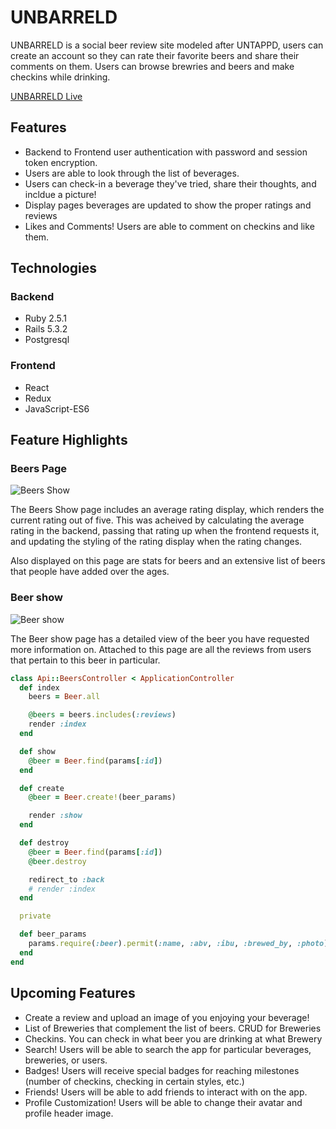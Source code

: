 
# UNBARRELD

UNBARRELD is a social beer review site modeled after UNTAPPD, users can create an account so they can rate their favorite beers and share their comments on them. Users can browse brewries and beers and make checkins while drinking.

[UNBARRELD Live](https://unbarreld.herokuapp.com/)


## Features

<ul>
    <li> Backend to Frontend user authentication with password and session token encryption. </li>
    <li> Users are able to look through the list of beverages. </li>
    <li> Users can check-in a beverage they've tried, share their thoughts, and incldue a picture! </li>
    <li> Display pages beverages are updated to show the proper ratings and reviews </li>
    <li> Likes and Comments! Users are able to comment on checkins and like them. </li>
</ul>

## Technologies

### Backend
<ul>
    <li> Ruby 2.5.1 </li>
    <li> Rails 5.3.2 </li>
    <li> Postgresql </li>
</ul>

### Frontend
<ul>
    <li> React </li>
    <li> Redux </li>
    <li> JavaScript-ES6 </li>
</ul>

## Feature Highlights

### Beers Page

![Beers Show](https://github.com/ianellison87/fullstack/blob/master/app/assets/images/beers_index_screenshot.jpg "Beer Show")

The Beers Show page includes an average rating display, which renders the current rating out of five.
This was acheived by calculating the average rating in the backend, passing that rating up when the frontend requests it, and updating the styling of the rating display when the rating changes.

Also displayed on this page are stats for beers and an extensive list of beers that people have added over the ages.

### Beer show

![Beer show](https://github.com/ianellison87/fullstack/blob/master/app/assets/images/beer_show_screenshot.jpg "Beer Show")

The Beer show page has a detailed view of the beer you have requested more information on. Attached to this page are all the reviews from users that pertain to this beer in particular. 


```Ruby
class Api::BeersController < ApplicationController
  def index
    beers = Beer.all

    @beers = beers.includes(:reviews)
    render :index
  end

  def show
    @beer = Beer.find(params[:id])
  end

  def create
    @beer = Beer.create!(beer_params)

    render :show
  end

  def destroy
    @beer = Beer.find(params[:id])
    @beer.destroy

    redirect_to :back
    # render :index
  end

  private

  def beer_params
    params.require(:beer).permit(:name, :abv, :ibu, :brewed_by, :photo)
  end
end
```

## Upcoming Features

<ul>
    <li>Create a review and upload an image of you enjoying your beverage!</li>  
    <li>List of Breweries that complement the list of beers. CRUD for Breweries</li>
    <li>Checkins. You can check in what beer you are drinking at what Brewery</li>  
    <li> Search! Users will be able to search the app for particular beverages, breweries, or users. </li>
    <li> Badges! Users will receive special badges for reaching milestones (number of checkins, checking in certain styles, etc.) </li>
    <li> Friends! Users will be able to add friends to interact with on the app. </li>
    <li> Profile Customization! Users will be able to change their avatar and profile header image. </li>
</ul>